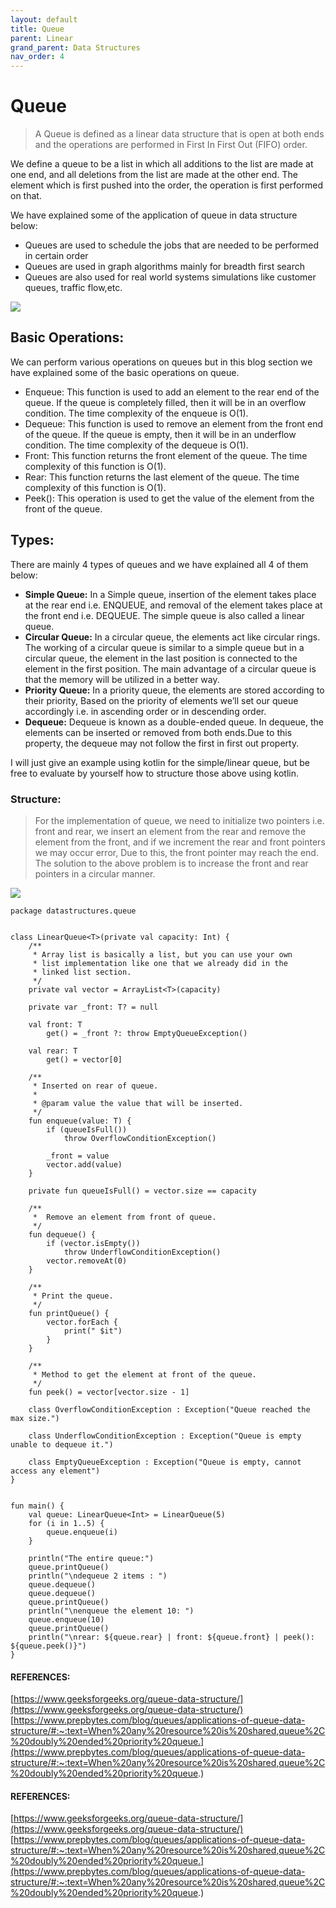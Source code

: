 ```yaml
---
layout: default
title: Queue
parent: Linear
grand_parent: Data Structures
nav_order: 4
---
```

<script src="https://unpkg.com/kotlin-playground@1" data-selector="code"></script>
# Queue
> A Queue is defined as a linear data structure that is open at both ends and the operations are performed in First In First Out (FIFO) order.

We define a queue to be a list in which all additions to the list are made at one end, and all deletions from the list are made at the other end.  The element which is first pushed into the order, the operation is first performed on that.

We have explained some of the application of queue in data structure below:

- Queues are used to schedule the jobs that are needed to be performed in certain order
- Queues are used in graph algorithms mainly for breadth first search
- Queues are also used for real world systems simulations like customer queues, traffic flow,etc.

![](https://media.geeksforgeeks.org/wp-content/cdn-uploads/20221213113312/Queue-Data-Structures.png)

## Basic Operations:

We can perform various operations on queues but in this blog section we have explained some of the basic operations on queue.

- Enqueue: This function is used to add an element to the rear end of the queue. If the queue is completely filled, then it will be in an overflow condition. The time complexity of the enqueue is O(1).
- Dequeue: This function is used to remove an element from the front end of the queue. If the queue is empty, then it will be in an underflow condition. The time complexity of the dequeue is O(1).
- Front: This function returns the front element of the queue. The time complexity of this function is O(1).
- Rear: This function returns the last element of the queue. The time complexity of this function is O(1).
- Peek(): This operation is used to get the value of the element from the front of the queue.



## Types:

There are mainly 4 types of queues and we have explained all 4 of them below:

- **Simple Queue:** In a Simple queue, insertion of the element takes place at the rear end i.e. ENQUEUE, and removal of the element takes place at the front end i.e. DEQUEUE. The simple queue is also called a linear queue.
- **Circular Queue:** In a circular queue, the elements act like circular rings. The working of a circular queue is similar to a simple queue but in a circular queue, the element in the last position is connected to the element in the first position. The main advantage of a circular queue is that the memory will be utilized in a better way.
-  **Priority Queue:** In a priority queue, the elements are stored according to their priority, Based on the priority of elements we’ll set our queue accordingly i.e. in ascending order or in descending order.
- **Dequeue:** Dequeue is known as a double-ended queue. In dequeue, the elements can be inserted or removed from both ends.Due to this property, the dequeue may not follow the first in first out property.

I will just give an example using kotlin for the simple/linear queue, but be free to evaluate by yourself how to
structure those above using kotlin.

### Structure:

> For the implementation of queue, we need to initialize two pointers i.e. front and rear, we insert an element from the rear and remove the element from the front, and if we increment the rear and front pointers we may occur error, Due to this, the front pointer may reach the end.
The solution to the above problem is to increase the front and rear pointers in a circular manner.

![](https://media.geeksforgeeks.org/wp-content/cdn-uploads/20221213111946/fifo-property-in-Queue.png)

``` run-kotlin
package datastructures.queue


class LinearQueue<T>(private val capacity: Int) {
    /**
     * Array list is basically a list, but you can use your own
     * list implementation like one that we already did in the
     * linked list section.
     */
    private val vector = ArrayList<T>(capacity)

    private var _front: T? = null

    val front: T
        get() = _front ?: throw EmptyQueueException()

    val rear: T
        get() = vector[0]

    /**
     * Inserted on rear of queue.
     *
     * @param value the value that will be inserted.
     */
    fun enqueue(value: T) {
        if (queueIsFull())
            throw OverflowConditionException()

        _front = value
        vector.add(value)
    }

    private fun queueIsFull() = vector.size == capacity

    /**
     *  Remove an element from front of queue.
     */
    fun dequeue() {
        if (vector.isEmpty())
            throw UnderflowConditionException()
        vector.removeAt(0)
    }

    /**
     * Print the queue.
     */
    fun printQueue() {
        vector.forEach {
            print(" $it")
        }
    }

    /**
     * Method to get the element at front of the queue.
     */
    fun peek() = vector[vector.size - 1]

    class OverflowConditionException : Exception("Queue reached the max size.")

    class UnderflowConditionException : Exception("Queue is empty unable to dequeue it.")

    class EmptyQueueException : Exception("Queue is empty, cannot access any element")
}


fun main() {
    val queue: LinearQueue<Int> = LinearQueue(5)
    for (i in 1..5) {
        queue.enqueue(i)
    }

    println("The entire queue:")
    queue.printQueue()
    println("\ndequeue 2 items : ")
    queue.dequeue()
    queue.dequeue()
    queue.printQueue()
    println("\nenqueue the element 10: ")
    queue.enqueue(10)
    queue.printQueue()
    println("\nrear: ${queue.rear} | front: ${queue.front} | peek(): ${queue.peek()}")
}

```

#### REFERENCES:
[https://www.geeksforgeeks.org/queue-data-structure/](https://www.geeksforgeeks.org/queue-data-structure/) 
[https://www.prepbytes.com/blog/queues/applications-of-queue-data-structure/#:~:text=When%20any%20resource%20is%20shared,queue%2C%20doubly%20ended%20priority%20queue.](https://www.prepbytes.com/blog/queues/applications-of-queue-data-structure/#:~:text=When%20any%20resource%20is%20shared,queue%2C%20doubly%20ended%20priority%20queue.)

#### REFERENCES:
[https://www.geeksforgeeks.org/queue-data-structure/](https://www.geeksforgeeks.org/queue-data-structure/) 
[https://www.prepbytes.com/blog/queues/applications-of-queue-data-structure/#:~:text=When%20any%20resource%20is%20shared,queue%2C%20doubly%20ended%20priority%20queue.](https://www.prepbytes.com/blog/queues/applications-of-queue-data-structure/#:~:text=When%20any%20resource%20is%20shared,queue%2C%20doubly%20ended%20priority%20queue.)